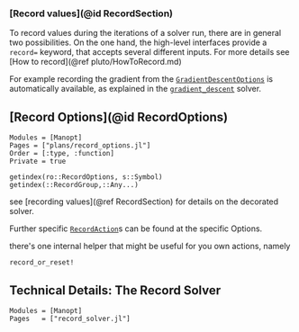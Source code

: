 
### [Record values](@id RecordSection)

To record values during the iterations of a solver run, there are in general two possibilities.
On the one hand, the high-level interfaces provide a `record=` keyword, that accepts several different inputs. For more details see [How to record](@ref pluto/HowToRecord.md)

For example recording the gradient from the [`GradientDescentOptions`](@ref) is
automatically available, as explained in the [`gradient_descent`](@ref) solver.

## [Record Options](@id RecordOptions)

```@autodocs
Modules = [Manopt]
Pages = ["plans/record_options.jl"]
Order = [:type, :function]
Private = true
```

```@docs
getindex(ro::RecordOptions, s::Symbol)
getindex(::RecordGroup,::Any...)
```

see [recording values](@ref RecordSection) for details on the decorated solver.

Further specific [`RecordAction`](@ref)s can be found at the specific Options.

there's one internal helper that might be useful for you own actions, namely

```@docs
record_or_reset!
```

## Technical Details: The Record Solver
```@autodocs
Modules = [Manopt]
Pages   = ["record_solver.jl"]
```